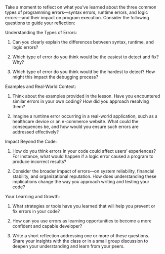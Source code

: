 Take a moment to reflect on what you’ve learned about the three common types
of programming errors—syntax errors, runtime errors, and logic errors—and their impact
on program execution. Consider the following questions to guide your reflection:


Understanding the Types of Errors:
  1. Can you clearly explain the differences between syntax, runtime, and logic errors?
  
  2. Which type of error do you think would be the easiest to detect and fix? Why?
  
  3. Which type of error do you think would be the hardest to detect? How might this impact the debugging process?


Examples and Real-World Context:
  1. Think about the examples provided in the lesson. Have you encountered similar errors in your own coding?
  How did you approach resolving them?
  
  2. Imagine a runtime error occurring in a real-world application, such as a healthcare device or an
  e-commerce website. What could the consequences be, and how would you ensure such errors are addressed effectively?


Impact Beyond the Code:
  1. How do you think errors in your code could affect users’ experiences? For instance, what would happen
  if a logic error caused a program to produce incorrect results?

  2. Consider the broader impact of errors—on system reliability, financial stability, and organizational
  reputation. How does understanding these implications change the way you approach writing and testing your code?


Your Learning and Growth:
  1. What strategies or tools have you learned that will help you prevent or fix errors in your code?

  2. How can you use errors as learning opportunities to become a more confident and capable developer?

  3. Write a short reflection addressing one or more of these questions. Share your insights with the class
  or in a small group discussion to deepen your understanding and learn from your peers.
